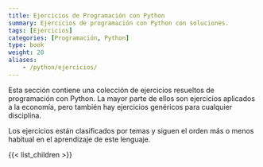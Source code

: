 ```yaml
---
title: Ejercicios de Programación con Python
summary: Ejercicios de programación con Python con soluciones.
tags: [Ejercicios]
categories: [Programación, Python]
type: book
weight: 20
aliases:
    - /python/ejercicios/
---
```


Esta sección contiene una colección de ejercicios resueltos de programación con Python.
La mayor parte de ellos son ejercicios aplicados a la economía, pero también hay ejercicios genéricos para cualquier disciplina.

Los ejercicios están clasificados por temas y siguen el orden más o menos habitual en el aprendizaje de este lenguaje.

{{< list_children >}}